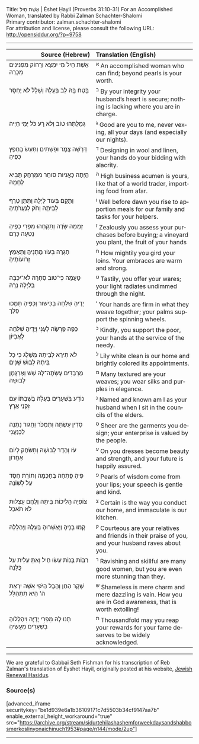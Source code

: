 <html>
<head></head>
<body>
Title: אֵשֶׁת חַיִל | Éshet Ḥayil (Proverbs 31:10-31) For an Accomplished Woman, translated by Rabbi Zalman Schachter-Shalomi<br />
Primary contributor: zalman.schachter-shalomi<br />
For attribution and license, please consult the following URL: <a href="http://opensiddur.org/?p=9758">http://opensiddur.org/?p=9758</a>
<p />
<hr />

<table style="margin-left: auto;margin-right: auto;" class="draggable">
<thead><tr><th id="x" style="text-align: right;">Source (Hebrew)</th><th style="text-align: left;">Translation (English)</th></tr></thead>
<tbody>
<tr><td style="vertical-align:top;" width="46%">
<div class="liturgy" lang="he">
אֵשֶׁת חַיִל מִי יִמְצָא וְרָחוֹק מִפְּנִינִים מִכְרָהּ
</span></div></td>
 
<td style="vertical-align:top;" width="53%"><div class="english" lang="en">
<sup>א</sup> An accomplished woman who can find;
beyond pearls is your worth.
</td></tr>   <tr><td style="vertical-align:top;" width="46%"><div class="liturgy" lang="he">
בָּטַח בָּהּ לֵב בַּעְלָהּ וְשָׁלָל לא יֶחְסָר
</span></div></td>
 
<td style="vertical-align:top;" width="53%"><div class="english" lang="en">
<sup>ב</sup> By your integrity your husband’s heart is secure;
nothing is lacking where you are in charge.
</td></tr>   <tr><td style="vertical-align:top;" width="46%"><div class="liturgy" lang="he">
גְּמָלַתְהוּ טוֹב וְלֹא רָע כֹּל יְמֵי חַיֶּיה
</span></div></td>
 
<td style="vertical-align:top;" width="53%"><div class="english" lang="en">
<sup>ג</sup> Good are you to me, never vexing,
      all your days (and especially our nights).
</td></tr>   <tr><td style="vertical-align:top;" width="46%"><div class="liturgy" lang="he">
דָּרְשָׁה צֶמֶר וּפִשְׁתִּים וַתַּעַשֹ בְּחֵפֶץ כַּפֶּיהָ
</span></div></td>
 
<td style="vertical-align:top;" width="53%"><div class="english" lang="en">
<sup>ד</sup> Designing in wool and linen,
      your hands do your bidding with alacrity.
</td></tr>   <tr><td style="vertical-align:top;" width="46%"><div class="liturgy" lang="he">
הָיְתָה כָּאֳנִיּות סוחֵר מִמֶּרְחָק תָּבִיא לַחְמָהּ
</span></div></td>
 
<td style="vertical-align:top;" width="53%"><div class="english" lang="en">
<sup>ה</sup> High business acumen is yours,
 like that of a world trader,
importing food from afar.
</td></tr>   <tr><td style="vertical-align:top;" width="46%"><div class="liturgy" lang="he">
וַתָּקָם  בְּעוד לַיְלָה וַתִּתֵּן טֶרֶף לְבֵיתָהּ וְחֹק לְנַעֲרֹתֶיהָ
</span></div></td>
 
<td style="vertical-align:top;" width="53%"><div class="english" lang="en">
<sup>ו</sup> Well before dawn you rise
to apportion meals for our family
and tasks for your helpers.
</td></tr>   <tr><td style="vertical-align:top;" width="46%"><div class="liturgy" lang="he">
זָמְמָה שָׂדֶה וַתִּקָּחֵהוּ מִפְּרִי כַפֶּיהָ נָטְעָה כָּרֶם
</span></div></td>
 
<td style="vertical-align:top;" width="53%"><div class="english" lang="en">
<sup>ז</sup> Zealously you assess your purchases before buying;
a vineyard you plant, the fruit of your hands
</td></tr>   <tr><td style="vertical-align:top;" width="46%"><div class="liturgy" lang="he">
חָגְרָה בְעוֹז מָתְנֶיהָ וַתְּאַמֵּץ זְרוֹעוֹתֶיהָ
</span></div></td>
 
<td style="vertical-align:top;" width="53%"><div class="english" lang="en">
<sup>ח</sup> How mightily you gird your loins.
Your embraces are warm and strong.
</td></tr>   <tr><td style="vertical-align:top;" width="46%"><div class="liturgy" lang="he">
טָעֲמָה כִּי־טוב סַחְרָהּ לא־יִכְבֶּה בַלַּיְלָה נֵרָהּ
</span></div></td>
 
<td style="vertical-align:top;" width="53%"><div class="english" lang="en">
<sup>ט</sup> Tastily, you offer your wares;
 your light radiates undimmed through the night.
</td></tr>   <tr><td style="vertical-align:top;" width="46%"><div class="liturgy" lang="he">
יָדֶיהָ שִׁלְּחָה בַכִּישׁור וְכַפֶּיהָ תָּמְכוּ פָלֶך
</span></div></td>
 
<td style="vertical-align:top;" width="53%"><div class="english" lang="en">
<sup>י</sup> Your hands are firm in what they weave together;
your palms support the spinning wheels.
</td></tr>   <tr><td style="vertical-align:top;" width="46%"><div class="liturgy" lang="he">
כַּפָּהּ פָּרְשָׂה לֶעָנִי וְיָדֶיהָ שִׁלְּחָה לָאֶבְיוֹן
</span></div></td>
 
<td style="vertical-align:top;" width="53%"><div class="english" lang="en">
<sup>כ</sup> Kindly, you support the poor,
your hands at the service of the needy.
</td></tr>   <tr><td style="vertical-align:top;" width="46%"><div class="liturgy" lang="he">
לֹא תִירָא לְבֵיתָהּ מִשָּׁלֶג כִּי כָל בֵּיתָהּ לָבוּשׁ שָׁנִים
</span></div></td>
 
<td style="vertical-align:top;" width="53%"><div class="english" lang="en">
<sup>ל</sup> Lily white clean is our home
and brightly colored its appointments. 
</td></tr>   <tr><td style="vertical-align:top;" width="46%"><div class="liturgy" lang="he">
מַרְבַדִּים עָשְֹתָה־לָּהּ שֵׁשׁ וְאַרְגָּמָן לְבוּשָׁהּ
</span></div></td>
 
<td style="vertical-align:top;" width="53%"><div class="english" lang="en">
<sup>מ</sup> Many textured are your weaves;
you wear silks and purples in elegance.
</td></tr>   <tr><td style="vertical-align:top;" width="46%"><div class="liturgy" lang="he">
נוֹדָע בַּשְּׁעָרִים בַּעְלָהּ בְּשִׁבְתּוֹ עִם זִקְנֵי אָרֶץ
</span></div></td>
 
<td style="vertical-align:top;" width="53%"><div class="english" lang="en">
<sup>נ</sup> Named and known am I as your husband
when I sit in the councils of the elders.
</td></tr>   <tr><td style="vertical-align:top;" width="46%"><div class="liturgy" lang="he">
סָדִין עָשְֹתָה וַתִּמְכֹּר וַחֲגור נָתְנָה לַכְּנַעֲנִי
</span></div></td>
 
<td style="vertical-align:top;" width="53%"><div class="english" lang="en">
<sup>ס</sup> Sheer are the garments you design;
your enterprise is valued by the people.
</td></tr>   <tr><td style="vertical-align:top;" width="46%"><div class="liturgy" lang="he">
עֹז וְהָדָר לְבוּשָׁהּ וְתִשׂחַק לְיוֹם אַחֲרוֹן
</span></div></td>
 
<td style="vertical-align:top;" width="53%"><div class="english" lang="en">
<sup>ע</sup> On you dresses become beauty and strength,
and your future is happily assured.
</td></tr>   <tr><td style="vertical-align:top;" width="46%"><div class="liturgy" lang="he">
פִּיהָ פָּתְחָה בְחָכְמָה וְתוֹרַת חֶסֶד עַל לְשׁוֹנָהּ
</span></div></td>
 
<td style="vertical-align:top;" width="53%"><div class="english" lang="en">
<sup>פ</sup> Pearls of wisdom come from your lips;
your speech is gentle and kind.
</td></tr>   <tr><td style="vertical-align:top;" width="46%"><div class="liturgy" lang="he">
צוֹפִיָּה הֲלִיכוֹת בֵּיתָהּ וְלֶחֶם עַצְלוּת לֹא תֹאכֵל
</span></div></td>
 
<td style="vertical-align:top;" width="53%"><div class="english" lang="en">
<sup>צ</sup> Certain is the way you conduct our home,
and immaculate is our kitchen.
</td></tr>   <tr><td style="vertical-align:top;" width="46%"><div class="liturgy" lang="he">
קָמוּ בָנֶיהָ וַיְאַשְּׁרוּהָ בַּעְלָהּ וַיְהַלְלָהּ
</span></div></td>
 
<td style="vertical-align:top;" width="53%"><div class="english" lang="en">
<sup>ק</sup> Courteous are your relatives and friends in their praise of you,
and your husband raves about you.
</td></tr>   <tr><td style="vertical-align:top;" width="46%"><div class="liturgy" lang="he">
רַבּוֹת בָּנוֹת עָשׂוּ חָיִל וְאַתְּ עָלִית עַל כֻּלָּנָה
</span></div></td>
 
<td style="vertical-align:top;" width="53%"><div class="english" lang="en">
<sup>ר</sup> Ravishing and skillful are many good women,
but you are even more stunning than they.
</td></tr>   <tr><td style="vertical-align:top;" width="46%"><div class="liturgy" lang="he">
שֶׁקֶר הַחֵן וְהֶבֶל הַיֹּפִי אִשָּׁה יִרְאַת ה' הִיא תִתְהַלָּל
</span></div></td>
 
<td style="vertical-align:top;" width="53%"><div class="english" lang="en">
<sup>ש</sup> Shameless is mere charm and mere dazzling is vain.
How you are in God awareness, that is worth extolling!
</td></tr>   <tr><td style="vertical-align:top;" width="46%"><div class="liturgy" lang="he">
תְּנוּ לָהּ מִפְּרִי יָדֶיָה וִיהַלְלוּהָ בַשְׁעָרִים מַעֲשֶׂיהָ
</span></div></td>
 
<td style="vertical-align:top;" width="53%"><div class="english" lang="en">
<sup>ת</sup> Thousandfold may you reap your rewards
for your fame deserves to be widely acknowledged.
</td></tr></tbody></table>

<hr />

We are grateful to Gabbai Seth Fishman for his transcription of Reb Zalman's translation of Eyshet Hayil, originally posted at his website, <a href="http://www.jewishrenewalhasidus.org/wordpress/reb-zalman-resources/">Jewish Renewal Hasidus</a>.

<h3>Source(s)</h3>

[advanced_iframe securitykey="be1d939e6a1b36109171c7d5503b34cf9147aa7b" enable_external_height_workaround="true" src="https://archive.org/stream/sidurtehilashashemforweekdaysandshabbosmerkoslinyonaichinuch1953#page/n144/mode/2up"]

<hr />

&nbsp;
</body>
</html>